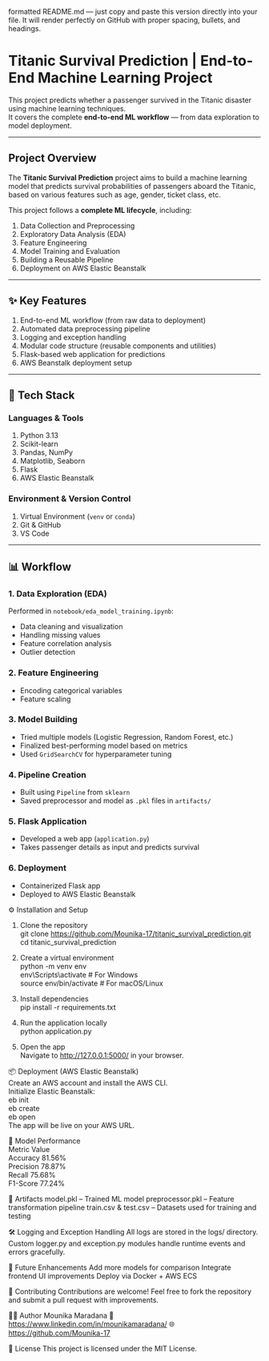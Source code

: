 formatted README.md — just copy and paste this version directly into your file. It will render perfectly on GitHub with proper spacing, bullets, and headings.

#  Titanic Survival Prediction | End-to-End Machine Learning Project

This project predicts whether a passenger survived in the Titanic disaster using machine learning techniques.  
It covers the complete **end-to-end ML workflow** — from data exploration to model deployment.

---

##  Project Overview

The **Titanic Survival Prediction** project aims to build a machine learning model that predicts survival probabilities of passengers aboard the Titanic, based on various features such as age, gender, ticket class, etc.

This project follows a **complete ML lifecycle**, including:

1. Data Collection and Preprocessing  
2. Exploratory Data Analysis (EDA)  
3. Feature Engineering  
4. Model Training and Evaluation  
5. Building a Reusable Pipeline  
6. Deployment on AWS Elastic Beanstalk  

---

## ✨ Key Features

1. End-to-end ML workflow (from raw data to deployment)  
2. Automated data preprocessing pipeline  
3. Logging and exception handling  
4. Modular code structure (reusable components and utilities)  
5. Flask-based web application for predictions  
6. AWS Beanstalk deployment setup  

---

## 🧰 Tech Stack

### Languages & Tools
1. Python 3.13  
2. Scikit-learn  
3. Pandas, NumPy  
4. Matplotlib, Seaborn  
5. Flask  
6. AWS Elastic Beanstalk  

### Environment & Version Control
1. Virtual Environment (`venv` or `conda`)  
2. Git & GitHub  
3. VS Code  

---

## 📊 Workflow

### 1. Data Exploration (EDA)
Performed in `notebook/eda_model_training.ipynb`:  
- Data cleaning and visualization  
- Handling missing values  
- Feature correlation analysis  
- Outlier detection  

### 2. Feature Engineering
- Encoding categorical variables  
- Feature scaling  

### 3. Model Building
- Tried multiple models (Logistic Regression, Random Forest, etc.)  
- Finalized best-performing model based on metrics  
- Used `GridSearchCV` for hyperparameter tuning  

### 4. Pipeline Creation
- Built using `Pipeline` from `sklearn`  
- Saved preprocessor and model as `.pkl` files in `artifacts/`  

### 5. Flask Application
- Developed a web app (`application.py`)  
- Takes passenger details as input and predicts survival  

### 6. Deployment
- Containerized Flask app  
- Deployed to AWS Elastic Beanstalk   

⚙️ Installation and Setup  
1. Clone the repository  
git clone https://github.com/Mounika-17/titanic_survival_prediction.git  
cd titanic_survival_prediction  

2. Create a virtual environment  
python -m venv env  
env\Scripts\activate        # For Windows  
source env/bin/activate     # For macOS/Linux  

3. Install dependencies  
pip install -r requirements.txt  

4. Run the application locally  
python application.py  

5. Open the app  
Navigate to http://127.0.0.1:5000/ in your browser.  

📦 Deployment (AWS Elastic Beanstalk)  
Create an AWS account and install the AWS CLI.  
Initialize Elastic Beanstalk:  
eb init  
eb create  
eb open  
The app will be live on your AWS URL.  

🧪 Model Performance  
Metric	   Value  
Accuracy   	81.56%  
Precision	  78.87%  
Recall	    75.68%  
F1-Score	  77.24%  

📁 Artifacts
model.pkl – Trained ML model
preprocessor.pkl – Feature transformation pipeline
train.csv & test.csv – Datasets used for training and testing

🛠️ Logging and Exception Handling
All logs are stored in the logs/ directory.
Custom logger.py and exception.py modules handle runtime events and errors gracefully.

📘 Future Enhancements
Add more models for comparison
Integrate frontend UI improvements
Deploy via Docker + AWS ECS

🤝 Contributing
Contributions are welcome!
Feel free to fork the repository and submit a pull request with improvements.

🧑‍💻 Author
Mounika Maradana
📧 https://www.linkedin.com/in/mounikamaradana/
🌐 https://github.com/Mounika-17

🪪 License
This project is licensed under the MIT License.
